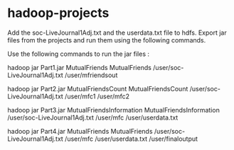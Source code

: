 # hadoop-projects

Add the soc-LiveJournal1Adj.txt and the userdata.txt file to hdfs.
Export jar files from the projects and run them using the following commands.

Use the following commands to run the jar files :

hadoop jar Part1.jar MutualFriends MutualFriends /user/soc-LiveJournal1Adj.txt /user/mfriendsout

hadoop jar Part2.jar MutualFriendsCount MutualFriendsCount /user/soc-LiveJournal1Adj.txt /user/mfc1 /user/mfc2

hadoop jar Part3.jar MutualFriendsInformation MutualFriendsInformation /user/soc-LiveJournal1Adj.txt /user/mfc /user/userdata.txt

hadoop jar Part4.jar MutualFriends MutualFriends /user/soc-LiveJournal1Adj.txt /user/mfc /user/userdata.txt /user/finaloutput
